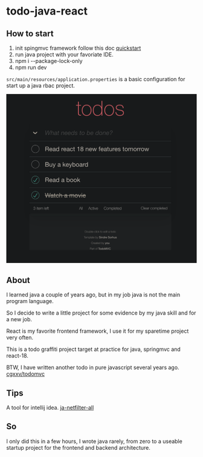 # todo-java-react

## How to start

1. init spingmvc framework follow this doc [quickstart](https://spring.io/quickstart)
2. run java project with your favoriate IDE.
3. npm i --package-lock-only
4. npm run dev

`src/main/resources/application.properties` is a basic configuration for start up a java rbac project.

![todo.png](./todo.png)

## About

I learned java a couple of years ago, but in my job java is not the main program language.

So I decide to write a little project for some evidence by my java skill and for a new job.

React is my favorite frontend framework, I use it for my sparetime project very often.

This is a todo graffiti project target at practice for java, springmvc and react-18.

BTW, I have written another todo in pure javascript several years ago.
[cgxxv/todomvc](https://github.com/cgxxv/todomvc)

## Tips

A tool for intellij idea.
[ja-netfilter-all](https://github.com/libin9iOak/ja-netfilter-all)

## So

I only did this in a few hours, I wrote java rarely, from zero to a useable startup project for the frontend and backend architecture.
